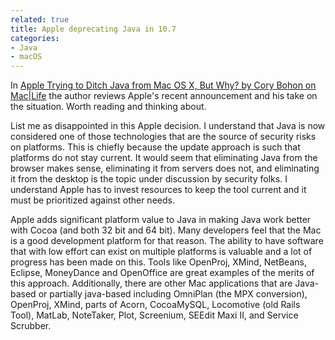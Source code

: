 ```yaml
---
related: true
title: Apple deprecating Java in 10.7
categories:
- Java
- macOS
---
```

In [Apple Trying to Ditch Java from Mac OS X, But Why? by Cory Bohon on
Mac|Life][1] the author reviews Apple's recent announcement and his take on
the situation. Worth reading and thinking about.

List me as disappointed in this Apple decision. I understand that Java is now
considered one of those technologies that are the source of security risks on
platforms. This is chiefly because the update approach is such that platforms
do not stay current. It would seem that eliminating Java from the browser
makes sense, eliminating it from servers does not, and eliminating it from the
desktop is the topic under discussion by security folks. I understand Apple
has to invest resources to keep the tool current and it must be prioritized
against other needs.

Apple adds significant platform value to Java in making Java work better with
Cocoa (and both 32 bit and 64 bit). Many developers feel that the Mac is a
good development platform for that reason. The ability to have software that
with low effort can exist on multiple platforms is valuable and a lot of
progress has been made on this. Tools like OpenProj, XMind, NetBeans, Eclipse,
MoneyDance and OpenOffice are great examples of the merits of this approach.
Additionally, there are other Mac applications that are Java-based or
partially java-based including OmniPlan (the MPX conversion), OpenProj, XMind,
parts of Acorn, CocoaMySQL, Locomotive (old Rails Tool), MatLab, NoteTaker,
Plot, Screenium, SEEdit Maxi II, and Service Scrubber.

[1]: http://www.maclife.com/article/news/apple_trying_ditch_java_mac_os_x_why

